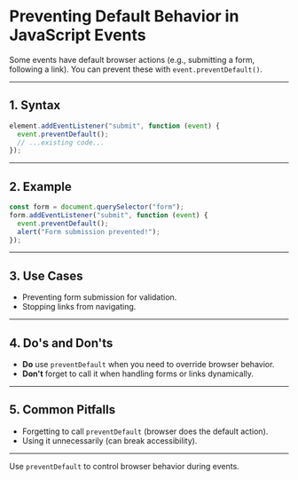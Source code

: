 # Preventing Default Behavior in JavaScript Events

Some events have default browser actions (e.g., submitting a form, following a link). You can prevent these with `event.preventDefault()`.

---

## 1. Syntax

```js
element.addEventListener("submit", function (event) {
  event.preventDefault();
  // ...existing code...
});
```

---

## 2. Example

```js
const form = document.querySelector("form");
form.addEventListener("submit", function (event) {
  event.preventDefault();
  alert("Form submission prevented!");
});
```

---

## 3. Use Cases

- Preventing form submission for validation.
- Stopping links from navigating.

---

## 4. Do's and Don'ts

- **Do** use `preventDefault` when you need to override browser behavior.
- **Don't** forget to call it when handling forms or links dynamically.

---

## 5. Common Pitfalls

- Forgetting to call `preventDefault` (browser does the default action).
- Using it unnecessarily (can break accessibility).

---

Use `preventDefault` to control browser behavior during events.
